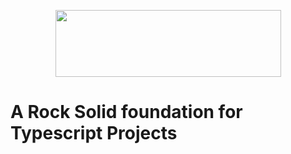 <p align="center"><image src="https://raw.githubusercontent.com/conceptainc/rockts/master/logo.png" height="107px" width="361px"/></p>

# A Rock Solid foundation for Typescript Projects
